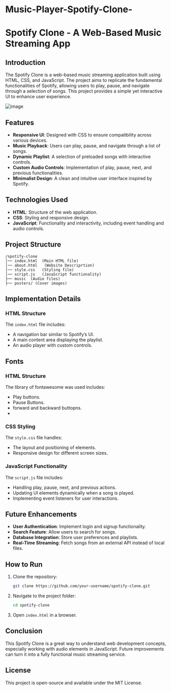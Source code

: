 # Music-Player-Spotify-Clone-
# Spotify Clone - A Web-Based Music Streaming App

## Introduction
The Spotify Clone is a web-based music streaming application built using HTML, CSS, and JavaScript. The project aims to replicate the fundamental functionalities of Spotify, allowing users to play, pause, and navigate through a selection of songs. This project provides a simple yet interactive UI to enhance user experience.

![image](https://github.com/user-attachments/assets/377abd71-5958-4154-9ad5-46276c43532a)

## Features
- **Responsive UI**: Designed with CSS to ensure compatibility across various devices.
- **Music Playback**: Users can play, pause, and navigate through a list of songs.
- **Dynamic Playlist**: A selection of preloaded songs with interactive controls.
- **Custom Audio Controls**: Implementation of play, pause, next, and previous functionalities.
- **Minimalist Design**: A clean and intuitive user interface inspired by Spotify.

## Technologies Used
- **HTML**: Structure of the web application.
- **CSS**: Styling and responsive design.
- **JavaScript**: Functionality and interactivity, including event handling and audio controls.

## Project Structure
```
/spotify-clone
│── index.html  (Main HTML file)
│── about.html   (Website Descriprtion)
│── style.css   (Styling file)
│── script.js   (JavaScript functionality)
├── music  (Audio files)
├── posters/ (Cover images)
```

## Implementation Details
### HTML Structure
The `index.html` file includes:
- A navigation bar similar to Spotify’s UI.
- A main content area displaying the playlist.
- An audio player with custom controls.
  
## Fonts
### HTML Structure
The library of fontawesome was used includes:
- Play buttons.
- Pause Buttons.
- forward and backward buttopns.
- 
### CSS Styling
The `style.css` file handles:
- The layout and positioning of elements.
- Responsive design for different screen sizes.

### JavaScript Functionality
The `script.js` file includes:
- Handling play, pause, next, and previous actions.
- Updating UI elements dynamically when a song is played.
- Implementing event listeners for user interactions.

## Future Enhancements
- **User Authentication**: Implement login and signup functionality.
- **Search Feature**: Allow users to search for songs.
- **Database Integration**: Store user preferences and playlists.
- **Real-Time Streaming**: Fetch songs from an external API instead of local files.

## How to Run
1. Clone the repository:
   ```bash
   git clone https://github.com/your-username/spotify-clone.git
   ```
2. Navigate to the project folder:
   ```bash
   cd spotify-clone
   ```
3. Open `index.html` in a browser.

## Conclusion
This Spotify Clone is a great way to understand web development concepts, especially working with audio elements in JavaScript. Future improvements can turn it into a fully functional music streaming service.

## License
This project is open-source and available under the MIT License.
